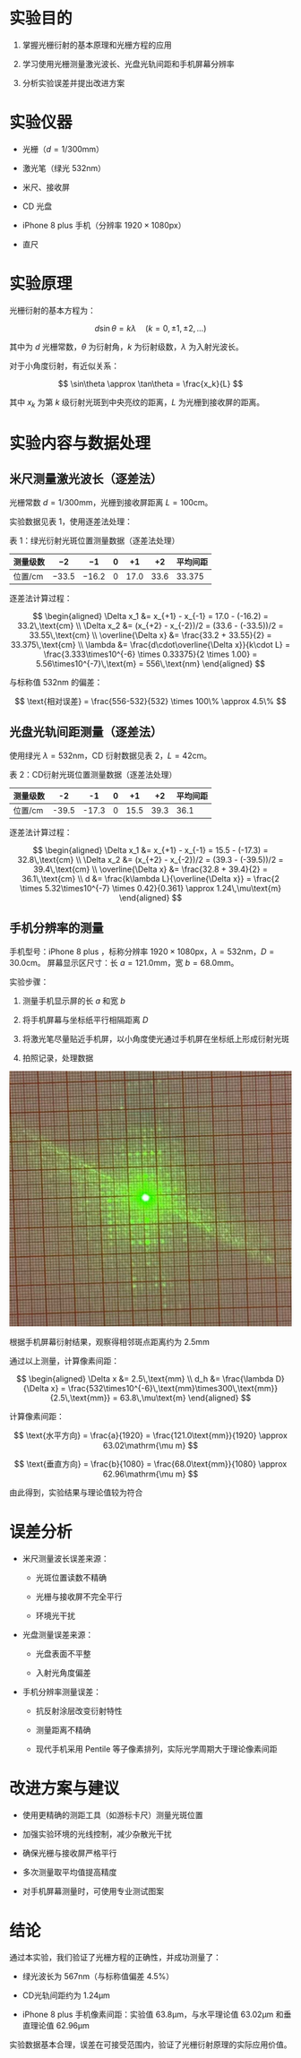 # 实验目的

1.  掌握光栅衍射的基本原理和光栅方程的应用

2.  学习使用光栅测量激光波长、光盘光轨间距和手机屏幕分辨率

3.  分析实验误差并提出改进方案

# 实验仪器

-   光栅（$d=1/300\text{mm}$）

-   激光笔（绿光 $532\text{nm}$）

-   米尺、接收屏

-   CD 光盘

-   iPhone 8 plus 手机（分辨率 $1920\times 1080\text{px}$）

-   直尺

# 实验原理

光栅衍射的基本方程为：

$$
d\sin\theta = k\lambda \quad (k=0,\pm1,\pm2,...)
$$

其中为 $d$ 光栅常数，$\theta$ 为衍射角，$k$ 为衍射级数，$\lambda$ 为入射光波长。

对于小角度衍射，有近似关系：

$$
\sin\theta \approx \tan\theta = \frac{x_k}{L}
$$

其中 $x_{k}$ 为第 $k$ 级衍射光斑到中央亮纹的距离，$L$ 为光栅到接收屏的距离。

# 实验内容与数据处理

## 米尺测量激光波长（逐差法）

光栅常数 $d=1 / 300 \text{mm}$，光栅到接收屏距离 $L=100 \text{cm}$。

实验数据见表 1，使用逐差法处理：

表 1：绿光衍射光斑位置测量数据（逐差法处理）

| 测量级数  | $-2$    | $-1$    | $0$   | $+1$   | $+2$   | 平均间距   |
| ----- | ----- | ----- | --- | ---- | ---- | ------ |
| 位置/$\text{cm}$ | $-33.5$ | $-16.2$ | $0$   | $17.0$ | $33.6$ | $33.375$ |

逐差法计算过程：

$$
\begin{aligned}
\Delta x_1 &= x_{+1} - x_{-1} = 17.0 - (-16.2) = 33.2\,\text{cm} \\
\Delta x_2 &= (x_{+2} - x_{-2})/2 = (33.6 - (-33.5))/2 = 33.55\,\text{cm} \\
\overline{\Delta x} &= \frac{33.2 + 33.55}{2} = 33.375\,\text{cm} \\
\lambda &= \frac{d\cdot\overline{\Delta x}}{k\cdot L} = \frac{3.333\times10^{-6} \times 0.33375}{2 \times 1.00} = 5.56\times10^{-7}\,\text{m} = 556\,\text{nm}
\end{aligned}
$$

与标称值 $532\text{nm}$ 的偏差：

$$
\text{相对误差} = \frac{556-532}{532} \times 100\% \approx 4.5\%
$$

## 光盘光轨间距测量（逐差法）

使用绿光 $\lambda = 532 \text{nm}$，CD 衍射数据见表 2，$L=42\text{cm}$。

表 2：CD衍射光斑位置测量数据（逐差法处理）

| 测量级数 |   -2   |   -1 |    0  |  +1  |  +2  |  平均间距|
|-|-|-|-|-|-|-|
|位置/cm   | -39.5  | -17.3|   0  | 15.5   |39.3 |    36.1|

逐差法计算过程： 

$$
\begin{aligned}
\Delta x_1 &= x_{+1} - x_{-1} = 15.5 - (-17.3) = 32.8\,\text{cm} \\
\Delta x_2 &= (x_{+2} - x_{-2})/2 = (39.3 - (-39.5))/2 = 39.4\,\text{cm} \\
\overline{\Delta x} &= \frac{32.8 + 39.4}{2} = 36.1\,\text{cm} \\
d &= \frac{k\lambda L}{\overline{\Delta x}} = \frac{2 \times 5.32\times10^{-7} \times 0.42}{0.361} \approx 1.24\,\mu\text{m}
\end{aligned}
$$

## 手机分辨率的测量

手机型号：iPhone 8 plus ，标称分辨率 $1920 \times1080 \text{px}$，$\lambda=532\text{nm}$，$D=30.0\text{cm}$。
屏幕显示区尺寸：长 $a=121.0\text{mm}$，宽 $b=68.0\text{mm}$。

实验步骤：

1.  测量手机显示屏的长 $a$ 和宽 $b$

2.  将手机屏幕与坐标纸平行相隔距离 $D$

3.  将激光笔尽量贴近手机屏，以小角度使光通过手机屏在坐标纸上形成衍射光斑

4.  拍照记录，处理数据

![手机屏幕衍射光斑示意图](手机分辨率.jpg)


根据手机屏幕衍射结果，观察得相邻斑点距离约为 $2.5\text{mm}$

通过以上测量，计算像素间距：

$$
\begin{aligned}
    \Delta x &= 2.5\,\text{mm} \\
    d_h &= \frac{\lambda D}{\Delta x} = \frac{532\times10^{-6}\,\text{mm}\times300\,\text{mm}}{2.5\,\text{mm}} = 63.8\,\mu\text{m}
\end{aligned}
$$

计算像素间距：

$$
\text{水平方向} = \frac{a}{1920} = \frac{121.0\text{mm}}{1920} \approx 63.02\mathrm{\mu m}
$$

$$
\text{垂直方向} = \frac{b}{1080} = \frac{68.0\text{mm}}{1080} \approx 62.96\mathrm{\mu m}
$$

由此得到，实验结果与理论值较为符合

# 误差分析

-   米尺测量波长误差来源：

    -   光斑位置读数不精确

    -   光栅与接收屏不完全平行

    -   环境光干扰

-   光盘测量误差来源：

    -   光盘表面不平整

    -   入射光角度偏差

-   手机分辨率测量误差：

    -   抗反射涂层改变衍射特性

    -   测量距离不精确

    -   现代手机采用 Pentile 等子像素排列，实际光学周期大于理论像素间距

# 改进方案与建议

-   使用更精确的测距工具（如游标卡尺）测量光斑位置

-   加强实验环境的光线控制，减少杂散光干扰

-   确保光栅与接收屏严格平行

-   多次测量取平均值提高精度

-   对手机屏幕测量时，可使用专业测试图案

# 结论

通过本实验，我们验证了光栅方程的正确性，并成功测量了：

-   绿光波长为 $567\text{nm}$（与标称值偏差 $4.5\%$）

-   CD光轨间距约为 $1.24\mathrm{\mu m}$

-   iPhone 8 plus 手机像素间距：实验值 $63.8\mathrm{\mu m}$，与水平理论值 $63.02\mathrm{\mu m}$ 和垂直理论值 $62.96\mathrm{\mu m}$

实验数据基本合理，误差在可接受范围内，验证了光栅衍射原理的实际应用价值。
